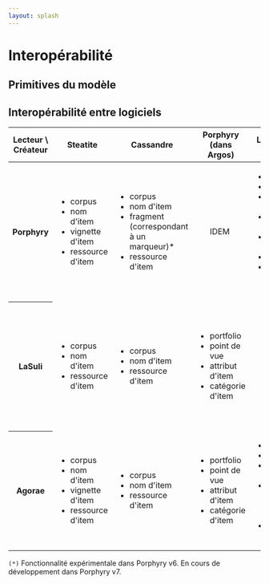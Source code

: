 ```yaml
---
layout: splash
---
```


# Interopérabilité

## Primitives du modèle

## Interopérabilité entre logiciels

<table>

<thead>
<th>Lecteur \ Créateur</th>
<th>Steatite</th>
<th>Cassandre</th>
<th>Porphyry (dans Argos)</th>
<th>LaSuli (dans Argos)</th>
<th>Agorae (dans Argos)</th>
</thead>
<tbody>
 
<tr>
<th>Porphyry</th>

<td><ul>
<li>corpus</li>
<li>nom d'item</li>
<li>vignette d'item</li>
<li>ressource d'item</li>
</ul></td>

<td><ul>
<li>corpus</li>
<li>nom d'item</li>
<li>fragment (correspondant à un marqueur)*</li>
<li>ressource d'item</li>
</ul></td>

<td><ul>IDEM</ul></td>

<td><ul>
<li>portfolio</li>
<li>corpus</li>
<li>point de vue</li>
<li>attribut d'item</li>
<li>catégorie d'item</li>
<li>fragment*</li>
<li>catégorie de fragment*</li>
</ul></td>

<td><ul>
<li>portfolio</li>
<li>corpus</li>
<li>point de vue</li>
<li>attribut d'item (dont vignette et ressource)</li>
<li>catégorie d'item</li>
</ul></td>

</tr>
<tr>
<th>LaSuli</th>
 
<td><ul>
<li>corpus</li>
<li>nom d'item</li>
<li>ressource d'item</li>
</ul></td>

<td><ul>
<li>corpus</li>
<li>nom d'item</li>
<li>ressource d'item</li>
</ul></td>

<td><ul>
<li>portfolio</li>
<li>point de vue</li>
<li>attribut d'item</li>
<li>catégorie d'item</li>
</ul></td>

<td><ul>IDEM</ul></td>

<td><ul>
<li>portfolio</li>
<li>corpus</li>
<li>point de vue</li>
<li>attribut d'item (dont vignette et ressource)</li>
<li>catégorie d'item</li>
</ul></td> 

</tr>
<tr>
<th>Agorae</th>

<td><ul>
<li>corpus</li>
<li>nom d'item</li>
<li>vignette d'item</li>
<li>ressource d'item</li>
</ul></td>

<td><ul>
<li>corpus</li>
<li>nom d'item</li>
<li>ressource d'item</li>
</ul></td>

<td><ul>
<li>portfolio</li>
<li>point de vue</li>
<li>attribut d'item</li>
<li>catégorie d'item</li>
</ul></td>

<td><ul>
<li>portfolio</li>
<li>corpus</li>
<li>point de vue</li>
<li>attribut d'item (dont ressource)</li>
<li>catégorie d'item</li>
</ul></td>

<td><ul>IDEM</ul></td>

</tr>
</tbody>
</table>

`(*)` Fonctionnalité expérimentale dans Porphyry v6. En cours de développement dans Porphyry v7.
